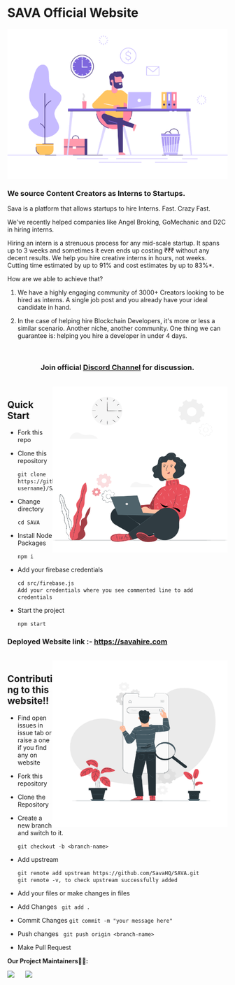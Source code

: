 # SAVA Official Website

<p align="center">
<img src="public\assests\images\github-1.gif" align= "center"/>
</p>

### We source Content Creators as Interns to Startups.

Sava is a platform that allows startups to hire Interns. Fast. Crazy Fast.

We've recently helped companies like Angel Broking, GoMechanic and D2C in hiring interns.

Hiring an intern is a strenuous process for any mid-scale startup. It spans up to 3 weeks and sometimes it even ends up costing ₹₹₹ without any decent results.
We help you hire creative interns in hours, not weeks. Cutting time estimated by up to 91% and cost estimates by up to 83%*.

How are we able to achieve that?
1. We have a highly engaging community of 3000+ Creators looking to be hired as interns. A single job post and you already have your ideal candidate in hand.

2. In the case of helping hire Blockchain Developers, it's more or less a similar scenario. Another niche, another community. One thing we can guarantee is: helping you hire a developer in under 4 days.

<br>
<div align="center">
<h3>Join official <a href="https://discord.gg/JPXv2KPPTE">Discord Channel</a> for discussion.</h3>
</div>
<br>
<img align="right" src="public\assests\images\github-2.gif" width = "400" height = "380">

## Quick Start

- Fork this repo

- Clone this repository

      git clone https://github.com/{your-username}/SAVA.git

- Change directory

      cd SAVA

      
- Install Node Packages

      npm i

- Add your firebase credentials

      cd src/firebase.js
      Add your credentials where you see commented line to add credentials

- Start the project

      npm start


### Deployed Website link :- https://savahire.com
<br>

<img align="right" src="public\assests\images\github-3.gif" width = "400" height = "380">

## Contributing to this website!!

- Find open issues in issue tab or raise a one if you find any on website

- Fork this repository

- Clone the Repository

- Create a new branch and switch to it.

      git checkout -b <branch-name>

- Add upstream 

      git remote add upstream https://github.com/SavaHQ/SAVA.git
      git remote -v, to check upstream successfully added

- Add your files or make changes in files

- Add Changes    ` git add .`

- Commit Changes   ` git commit -m "your message here" `

- Push changes     ` git push origin <branch-name>`

- Make Pull Request

**Our Project Maintainers👨‍🏫:**
               
<p align="left">
<a href="https://github.com/Aayush-hub" style="border-radius:50%"><img width=10% src="https://avatars.githubusercontent.com/u/65889104?v=4"></a>&ensp;&ensp;&ensp;
<a href="https://github.com/Abhijay007" style="border-radius:50%"><img width=10% src="https://avatars.githubusercontent.com/u/64387054?v=4"></a>
</p>
